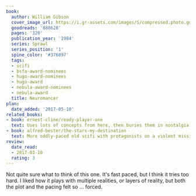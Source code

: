 ```yaml
---
book:
  author: William Gibson
  cover_image_url: https://i.gr-assets.com/images/S/compressed.photo.goodreads.com/books/1281419771l/888628.jpg
  goodreads: '888628'
  pages: '320'
  publication_year: '1984'
  series: Sprawl
  series_position: '1'
  spine_color: '#376897'
  tags:
  - scifi
  - bsfa-award-nominees
  - hugo-award-nominees
  - hugo-award
  - nebula-award-nominees
  - nebula-award
  title: Neuromancer
plan:
  date_added: '2017-05-10'
related_books:
- book: ernest-cline/ready-player-one
  text: Uses lots of concepts from here, then buries them in nostalgia.
- book: alfred-bester/the-stars-my-destination
  text: More oddly-paced old scifi with protagonists on a violent mission.
review:
  date_read:
  - 2017-03-10
  rating: 3
---
```


Not quite sure what to think of this one. It's fast paced, but I think it tries too hard. I liked how it plays with
multiple realities, or layers of reality, but both the plot and the pacing felt so … forced.
